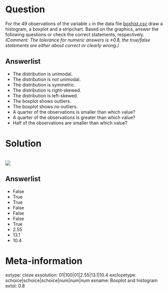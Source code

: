 

Question
========
For the 49 observations of the variable `x` in the data file
[boxhist.csv](boxhist.csv) draw a histogram, a boxplot and a stripchart.
Based on the graphics, answer the following questions or check the correct
statements, respectively. _(Comment: The tolerance for numeric answers is
$\pm0.8$, the true/false statements are either about correct or clearly wrong.)_

Answerlist
----------
* The distribution is unimodal.
* The distribution is _not_ unimodal.
* The distribution is symmetric.
* The distribution is right-skewed.
* The distribution is left-skewed.
* The boxplot shows outliers.
* The boxplot shows _no_ outliers.
* A quarter of the observations is smaller than which value?
* A quarter of the observations is greater than which value?
* Half of the observations are smaller than which value?

Solution
========
\
![](boxplot_hist-1.svg)

Answerlist
----------
* False
* True
* True
* False
* False
* False
* True
* 2.55
* 13.1
* 10.4

Meta-information
================
extype: cloze
exsolution: 01|100|01|2.55|13.1|10.4
exclozetype: schoice|schoice|schoice|num|num|num
exname: Boxplot and histogram
extol: 0.8
